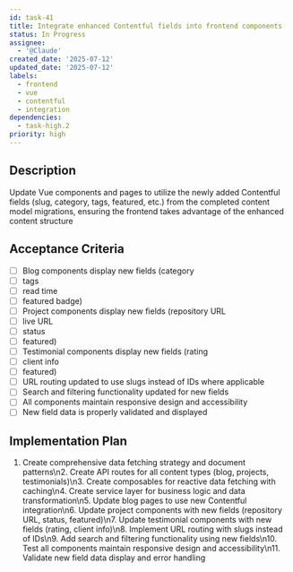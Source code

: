```yaml
---
id: task-41
title: Integrate enhanced Contentful fields into frontend components
status: In Progress
assignee:
  - '@Claude'
created_date: '2025-07-12'
updated_date: '2025-07-12'
labels:
  - frontend
  - vue
  - contentful
  - integration
dependencies:
  - task-high.2
priority: high
---
```


## Description

Update Vue components and pages to utilize the newly added Contentful fields (slug, category, tags, featured, etc.) from the completed content model migrations, ensuring the frontend takes advantage of the enhanced content structure

## Acceptance Criteria

- [ ] Blog components display new fields (category
- [ ] tags
- [ ] read time
- [ ] featured badge)
- [ ] Project components display new fields (repository URL
- [ ] live URL
- [ ] status
- [ ] featured)
- [ ] Testimonial components display new fields (rating
- [ ] client info
- [ ] featured)
- [ ] URL routing updated to use slugs instead of IDs where applicable
- [ ] Search and filtering functionality updated for new fields
- [ ] All components maintain responsive design and accessibility
- [ ] New field data is properly validated and displayed

## Implementation Plan

1. Create comprehensive data fetching strategy and document patterns\n2. Create API routes for all content types (blog, projects, testimonials)\n3. Create composables for reactive data fetching with caching\n4. Create service layer for business logic and data transformation\n5. Update blog pages to use new Contentful integration\n6. Update project components with new fields (repository URL, status, featured)\n7. Update testimonial components with new fields (rating, client info)\n8. Implement URL routing with slugs instead of IDs\n9. Add search and filtering functionality using new fields\n10. Test all components maintain responsive design and accessibility\n11. Validate new field data display and error handling
